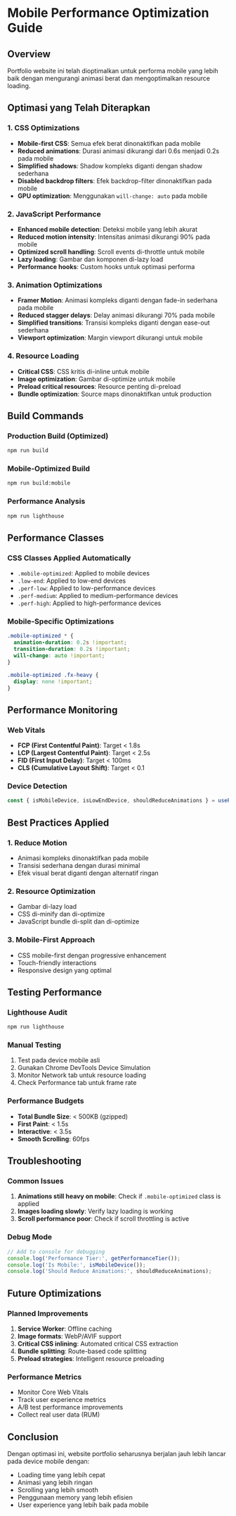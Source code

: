 # Mobile Performance Optimization Guide

## Overview
Portfolio website ini telah dioptimalkan untuk performa mobile yang lebih baik dengan mengurangi animasi berat dan mengoptimalkan resource loading.

## Optimasi yang Telah Diterapkan

### 1. CSS Optimizations
- **Mobile-first CSS**: Semua efek berat dinonaktifkan pada mobile
- **Reduced animations**: Durasi animasi dikurangi dari 0.6s menjadi 0.2s pada mobile
- **Simplified shadows**: Shadow kompleks diganti dengan shadow sederhana
- **Disabled backdrop filters**: Efek backdrop-filter dinonaktifkan pada mobile
- **GPU optimization**: Menggunakan `will-change: auto` pada mobile

### 2. JavaScript Performance
- **Enhanced mobile detection**: Deteksi mobile yang lebih akurat
- **Reduced motion intensity**: Intensitas animasi dikurangi 90% pada mobile
- **Optimized scroll handling**: Scroll events di-throttle untuk mobile
- **Lazy loading**: Gambar dan komponen di-lazy load
- **Performance hooks**: Custom hooks untuk optimasi performa

### 3. Animation Optimizations
- **Framer Motion**: Animasi kompleks diganti dengan fade-in sederhana pada mobile
- **Reduced stagger delays**: Delay animasi dikurangi 70% pada mobile
- **Simplified transitions**: Transisi kompleks diganti dengan ease-out sederhana
- **Viewport optimization**: Margin viewport dikurangi untuk mobile

### 4. Resource Loading
- **Critical CSS**: CSS kritis di-inline untuk mobile
- **Image optimization**: Gambar di-optimize untuk mobile
- **Preload critical resources**: Resource penting di-preload
- **Bundle optimization**: Source maps dinonaktifkan untuk production

## Build Commands

### Production Build (Optimized)
```bash
npm run build
```

### Mobile-Optimized Build
```bash
npm run build:mobile
```

### Performance Analysis
```bash
npm run lighthouse
```

## Performance Classes

### CSS Classes Applied Automatically
- `.mobile-optimized`: Applied to mobile devices
- `.low-end`: Applied to low-end devices
- `.perf-low`: Applied to low-performance devices
- `.perf-medium`: Applied to medium-performance devices
- `.perf-high`: Applied to high-performance devices

### Mobile-Specific Optimizations
```css
.mobile-optimized * {
  animation-duration: 0.2s !important;
  transition-duration: 0.2s !important;
  will-change: auto !important;
}

.mobile-optimized .fx-heavy {
  display: none !important;
}
```

## Performance Monitoring

### Web Vitals
- **FCP (First Contentful Paint)**: Target < 1.8s
- **LCP (Largest Contentful Paint)**: Target < 2.5s
- **FID (First Input Delay)**: Target < 100ms
- **CLS (Cumulative Layout Shift)**: Target < 0.1

### Device Detection
```typescript
const { isMobileDevice, isLowEndDevice, shouldReduceAnimations } = usePerformance();
```

## Best Practices Applied

### 1. Reduce Motion
- Animasi kompleks dinonaktifkan pada mobile
- Transisi sederhana dengan durasi minimal
- Efek visual berat diganti dengan alternatif ringan

### 2. Resource Optimization
- Gambar di-lazy load
- CSS di-minify dan di-optimize
- JavaScript bundle di-split dan di-optimize

### 3. Mobile-First Approach
- CSS mobile-first dengan progressive enhancement
- Touch-friendly interactions
- Responsive design yang optimal

## Testing Performance

### Lighthouse Audit
```bash
npm run lighthouse
```

### Manual Testing
1. Test pada device mobile asli
2. Gunakan Chrome DevTools Device Simulation
3. Monitor Network tab untuk resource loading
4. Check Performance tab untuk frame rate

### Performance Budgets
- **Total Bundle Size**: < 500KB (gzipped)
- **First Paint**: < 1.5s
- **Interactive**: < 3.5s
- **Smooth Scrolling**: 60fps

## Troubleshooting

### Common Issues
1. **Animations still heavy on mobile**: Check if `.mobile-optimized` class is applied
2. **Images loading slowly**: Verify lazy loading is working
3. **Scroll performance poor**: Check if scroll throttling is active

### Debug Mode
```typescript
// Add to console for debugging
console.log('Performance Tier:', getPerformanceTier());
console.log('Is Mobile:', isMobileDevice());
console.log('Should Reduce Animations:', shouldReduceAnimations);
```

## Future Optimizations

### Planned Improvements
1. **Service Worker**: Offline caching
2. **Image formats**: WebP/AVIF support
3. **Critical CSS inlining**: Automated critical CSS extraction
4. **Bundle splitting**: Route-based code splitting
5. **Preload strategies**: Intelligent resource preloading

### Performance Metrics
- Monitor Core Web Vitals
- Track user experience metrics
- A/B test performance improvements
- Collect real user data (RUM)

## Conclusion
Dengan optimasi ini, website portfolio seharusnya berjalan jauh lebih lancar pada device mobile dengan:
- Loading time yang lebih cepat
- Animasi yang lebih ringan
- Scrolling yang lebih smooth
- Penggunaan memory yang lebih efisien
- User experience yang lebih baik pada mobile

